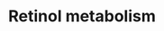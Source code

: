 ---
annotations:
- id: PW:0000141
  parent: classic metabolic pathway
  type: Pathway Ontology
  value: retinol metabolic pathway
authors:
- MaintBot
- AlexanderPico
- Samuel Sklar
- Dingju11
- Khanspers
- Strand
- Thomas
- Ddigles
- Egonw
- Mkutmon
citedin:
- link: PMC7650246
- link: PMC5075206
description: This pathway is about carotenoid metabolism. It is mainly created by
  the NuGO focusteam on Carotenoid metabolism. Finally it was subject to a text mining
  workflow which added some additional entities.
last-edited: 2019-09-17
organisms:
- Mus musculus
redirect_from:
- /index.php/Pathway:WP1259
- /instance/WP1259
- /instance/WP1259_rr106842
revision: r106842
schema-jsonld:
- '@context': https://schema.org/
  '@id': https://wikipathways.github.io/pathways/WP1259.html
  '@type': Dataset
  creator:
    '@type': Organization
    name: WikiPathways
  description: This pathway is about carotenoid metabolism. It is mainly created by
    the NuGO focusteam on Carotenoid metabolism. Finally it was subject to a text
    mining workflow which added some additional entities.
  keywords:
  - Abcg5
  - Abcg8
  - Adh1
  - Adh4
  - Aldh1a1
  - Aldh1a2
  - Aldh1a3
  - Bcdo2
  - Bcmo1
  - Cd36
  - Crabp1
  - Crabp2
  - Cyp26a1
  - Cyp26b1
  - Cyp2e1
  - Dhrs3
  - Lpl
  - Lrat
  - Npc1l1
  - Rara
  - Rarb
  - Rarg
  - Rbp1
  - Rbp2
  - Rbp4
  - Rbp7
  - Rdh10
  - Rdh12
  - Rdh5
  - Rdh8
  - Retsat
  - Rlbp1
  - Rpe65
  - Rxra
  - Rxrb
  - Rxrg
  - Scarb1
  - Sult1a1
  - Sult2b1
  - Vitamin D3
  - alpha-carotene
  - astaxanthin
  - beta-cryptoxanthin
  - canthaxanthin
  - cryptoxanthin
  - lutein
  - lycopene
  - violaxanthin
  - zeaxanthin
  license: CC0
  name: Retinol metabolism
seo: CreativeWork
title: Retinol metabolism
wpid: WP1259
---